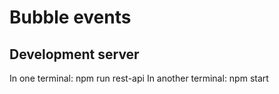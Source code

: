 # Bubble events

## Development server
In one terminal: npm run rest-api
In another terminal: npm start
